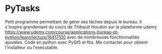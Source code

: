 # PyTasks
Petit programme permettant de gérer ses tâches depuis le bureau. Il s'inspire grandement du cours de Thibault Houdon sur la plateforme udemy https://www.udemy.com/course/applications-bureau-qt-python/learn/lecture/16417100 avec de nombreuses fonctionnalités ajoutées.
Codé en python avec PyQt5 et fbs.
Me contacter pour obtenir l'installeur ou l'exécutable.
